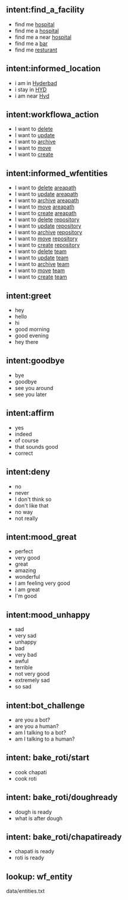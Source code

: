 ## intent:find_a_facility
- find me [hospital](facility_type)
- find me a [hospital](facility_type)
- find me a near [hospital](facility_type)
- find me a [bar](facility_type)
- find me [resturant](facility_type)

## intent:informed_location
- i am in [Hyderbad](location)
- i stay in [HYD](location)
- i am near [Hyd](location)

## intent:workflowa_action
- I want to [delete](wf_action)
- I want to [update](wf_action)
- I want to [archive](wf_action)
- I want to [move](wf_action)
- I want to [create](wf_action)

## intent:informed_wfentities
- I want to [delete](wf_action) [areapath](wf_entity)
- I want to [update](wf_action) [areapath](wf_entity)
- I want to [archive](wf_action) [areapath](wf_entity)
- I want to [move](wf_action) [areapath](wf_entity)
- I want to [create](wf_action) [areapath](wf_entity)
- I want to [delete](wf_action) [repository](wf_entity)
- I want to [update](wf_action) [repository](wf_entity)
- I want to [archive](wf_action) [repository](wf_entity)
- I want to [move](wf_action) [repository](wf_entity)
- I want to [create](wf_action) [repository](wf_entity)
- I want to [delete](wf_action) [team](wf_entity)
- I want to [update](wf_action) [team](wf_entity)
- I want to [archive](wf_action) [team](wf_entity)
- I want to [move](wf_action) [team](wf_entity)
- I want to [create](wf_action) [team](wf_entity)

## intent:greet
- hey
- hello
- hi
- good morning
- good evening
- hey there

## intent:goodbye
- bye
- goodbye
- see you around
- see you later

## intent:affirm
- yes
- indeed
- of course
- that sounds good
- correct

## intent:deny
- no
- never
- I don't think so
- don't like that
- no way
- not really

## intent:mood_great
- perfect
- very good
- great
- amazing
- wonderful
- I am feeling very good
- I am great
- I'm good

## intent:mood_unhappy
- sad
- very sad
- unhappy
- bad
- very bad
- awful
- terrible
- not very good
- extremely sad
- so sad

## intent:bot_challenge
- are you a bot?
- are you a human?
- am I talking to a bot?
- am I talking to a human?


## intent: bake_roti/start
- cook chapati
- cook roti

## intent: bake_roti/doughready
- dough is ready
- what is after dough

## intent: bake_roti/chapatiready
- chapati is ready
- roti is ready

## lookup: wf_entity
data/entities.txt